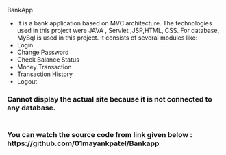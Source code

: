 BankApp
 - It is a bank application based on MVC architecture. The technologies used in this project 
 were JAVA , Servlet ,JSP,HTML, CSS. For database, MySql is used in this project. It consists of 
 several modules like:
 - Login
 - Change Password
 - Check Balance Status
 - Money Transaction
 - Transaction History
 - Logout<br>
 <h3>Cannot display the actual site because it is not connected to any database. <h3><br>
 You can watch the source code from link given  below :<br>
 https://github.com/01mayankpatel/Bankapp
